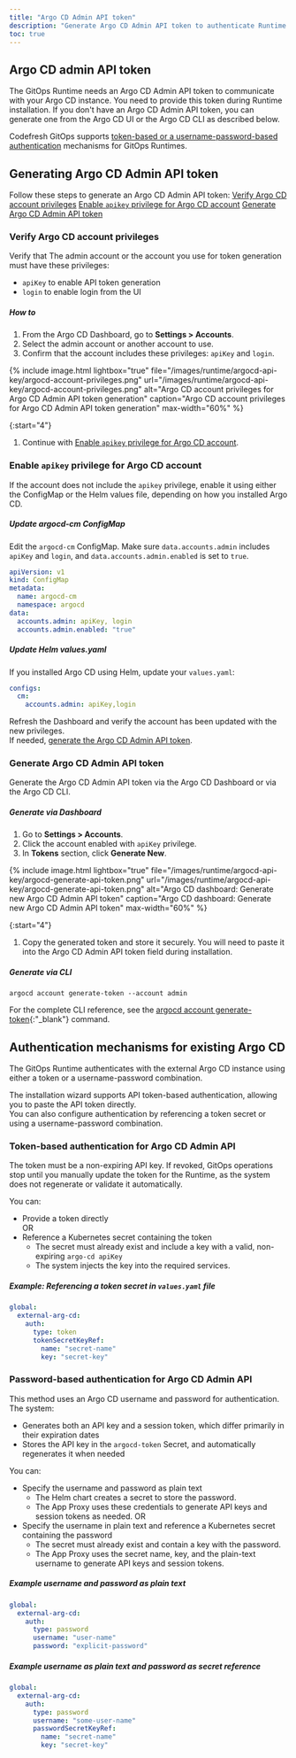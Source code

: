 ```yaml
---
title: "Argo CD Admin API token"
description: "Generate Argo CD Admin API token to authenticate Runtime to existing Argo CD instance"
toc: true
---
```



## Argo CD admin API token
The GitOps Runtime needs an Argo CD Admin API token to communicate with your Argo CD instance. You need to provide this token during Runtime installation.
If you don't have an Argo CD Admin API token, you can generate one from the Argo CD UI or the Argo CD CLI as described below.

Codefresh GitOps supports [token-based or a username-password-based authentication](#authentication-mechanisms-for-existing-argo-cd) mechanisms for GitOps Runtimes. 



## Generating Argo CD Admin API token
Follow these steps to generate an Argo CD Admin API token:
[Verify Argo CD account privileges](#verify-argo-cd-account-privileges)
[Enable `apikey` privilege for Argo CD account](#enable-apikey-privilege-for-argo-cd-account)
[Generate Argo CD Admin API token](#generate-argo-cd-admin-api-token)

### Verify Argo CD account privileges
Verify that The admin account or the account you use for token generation must have these privileges:
* `apiKey` to enable API token generation
* `login` to enable login from the UI

##### How to
1. From the Argo CD Dashboard, go to **Settings > Accounts**.
1. Select the admin account or another account to use. 
1. Confirm that the account includes these privileges: `apiKey` and `login`.

{% include
   image.html
   lightbox="true"
   file="/images/runtime/argocd-api-key/argocd-account-privileges.png"
  url="/images/runtime/argocd-api-key/argocd-account-privileges.png"
  alt="Argo CD account privileges for Argo CD Admin API token generation"
  caption="Argo CD account privileges for Argo CD Admin API token generation"
  max-width="60%"
%}

{:start="4"}
1. Continue with [Enable `apikey` privilege for Argo CD account](#enable-apikey-privilege-for-argo-cd-account).

### Enable `apikey` privilege for Argo CD account
If the account does not include the `apikey` privilege, enable it using either the ConfigMap or the Helm values file, depending on how you installed Argo CD.

##### Update argocd-cm ConfigMap
Edit the `argocd-cm` ConfigMap. 
Make sure `data.accounts.admin` includes `apiKey` and `login`, and  `data.accounts.admin.enabled` is set to `true`.

```yaml
apiVersion: v1
kind: ConfigMap
metadata:
  name: argocd-cm
  namespace: argocd
data:
  accounts.admin: apiKey, login
  accounts.admin.enabled: "true"
```

##### Update Helm values.yaml
If you installed Argo CD using Helm, update your `values.yaml`:

```yaml
configs:
  cm:
    accounts.admin: apiKey,login
```

Refresh the Dashboard and verify the account has been updated with the new privileges.  
If needed, [generate the Argo CD Admin API token](#generate-argo-cd-admin-api-token).

### Generate Argo CD Admin API token
Generate the Argo CD Admin API token via the Argo CD Dashboard or via the Argo CD CLI.

##### Generate via Dashboard
1. Go to **Settings > Accounts**.
1. Click the account enabled with `apiKey` privilege.
1. In **Tokens** section, click **Generate New**.

{% include
   image.html
   lightbox="true"
   file="/images/runtime/argocd-api-key/argocd-generate-api-token.png"
  url="/images/runtime/argocd-api-key/argocd-generate-api-token.png"
  alt="Argo CD dashboard: Generate new Argo CD Admin API token"
  caption="Argo CD dashboard: Generate new Argo CD Admin API token"
  max-width="60%"
%}


{:start="4"}
1. Copy the generated token and store it securely. 
  You will need to paste it into the Argo CD Admin API token field during installation. 

##### Generate via CLI
`argocd account generate-token --account admin`

For the complete CLI reference, see the [argocd account generate-token](https://argo-cd.readthedocs.io/en/stable/user-guide/commands/argocd_account_generate-token/){:"\_blank"} command.

## Authentication mechanisms for existing Argo CD  
The GitOps Runtime authenticates with the external Argo CD instance using either a token or a username-password combination.  

The installation wizard supports API token-based authentication, allowing you to paste the API token directly.  
You can also configure authentication by referencing a token secret or using a username-password combination.


### Token-based authentication for Argo CD Admin API 
The token must be a non-expiring API key. If revoked, GitOps operations stop until you manually update the token for the Runtime, as the system does not regenerate or validate it automatically.

You can:
* Provide a token directly  
OR  
* Reference a Kubernetes secret containing the token
    * The secret must already exist and include a key with a valid, non-expiring `argo-cd apiKey`  
    * The system injects the key into the required services<!---, including App Proxy (`app-proxy`), Source Server (`sources-server`), Event Reporter (`event-reporter`), and GitOps Operator (`gitops-operator`)-->.  

##### Example: Referencing a token secret in `values.yaml` file
  
```yaml
global:
  external-arg-cd:
    auth:
      type: token
      tokenSecretKeyRef:
        name: "secret-name"
        key: "secret-key"
```

### Password-based authentication for Argo CD Admin API  
This method uses an Argo CD username and password for authentication.  
The system:
* Generates both an API key and a session token, which differ primarily in their expiration dates 
* Stores the API key in the `argocd-token` Secret, and automatically regenerates it when needed

You can:   
* Specify the username and password as plain text  
    * The Helm chart creates a secret to store the password. 
    * The App Proxy uses these credentials to generate API keys and session tokens as needed.
OR  
* Specify the username in plain text and reference a Kubernetes secret containing the password  
    * The secret must already exist and contain a key with the password.
    * The App Proxy uses the secret name, key, and the plain-text username to generate API keys and session tokens.

##### Example username and password as plain text 
```yaml
global:
  external-arg-cd:
    auth:
      type: password
      username: "user-name"
      password: "explicit-password"
```

##### Example username as plain text and password as secret reference
```yaml
global:
  external-arg-cd:
    auth:
      type: password
      username: "some-user-name"
      passwordSecretKeyRef:
        name: "secret-name"
        key: "secret-key"
```
